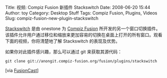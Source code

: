 Title: 视频: Compiz Fusion 新插件 Stackswitch
Date: 2008-06-20 15:44
Author: toy
Category: Desktop Stuff
Tags: Compiz Fusion, Plugins, Videos
Slug: compiz-fusion-new-plugin-stackswitch

[Stackswitch](http://dev.compiz-fusion.org/~onestone/blog/?p=12) 是由
onestone 为 [Compiz Fusion](http://linuxtoy.org/tag/compiz-fusion)
所开发的另一个窗口切换插件。该插件允许用户通过移位和缩放来更加容易的切换在桌面上打开的所有窗口。观看下面的视频，你将清楚地了解
Stackswitch 的表现及优势。

如果你对此插件感兴趣，那么可以通过 git 来获取其源代码：

`git clone git://anongit.compiz-fusion.org/fusion/plugins/stackswitch`

[via
[FusionCast](http://fusioncast.blogspot.com/2008/06/fusioncast-vi-new-plugin-stackswitch.html)]
